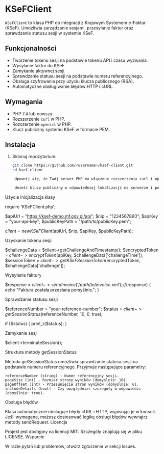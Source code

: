 # KSeFClient

`KSeFClient` to klasa PHP do integracji z Krajowym Systemem e-Faktur (KSeF). Umożliwia zarządzanie sesjami, przesyłanie faktur oraz sprawdzanie statusu sesji w systemie KSeF.

## Funkcjonalności

- Tworzenie tokenu sesji na podstawie tokenu API i czasu wyzwania.
- Wysyłanie faktur do KSeF.
- Zamykanie aktywnej sesji.
- Sprawdzanie statusu sesji na podstawie numeru referencyjnego.
- Obsługa szyfrowania przy użyciu klucza publicznego (RSA).
- Automatyczne obsługiwanie błędów HTTP i cURL.

## Wymagania

- PHP 7.4 lub nowszy.
- Rozszerzenie `curl` w PHP.
- Rozszerzenie `openssl` w PHP.
- Klucz publiczny systemu KSeF w formacie PEM.

## Instalacja

1. Sklonuj repozytorium:

   ```bash
   git clone https://github.com/<username>/ksef-client.git
   cd ksef-client

    Upewnij się, że Twój serwer PHP ma włączone rozszerzenia curl i openssl.

    Umieść klucz publiczny w odpowiedniej lokalizacji na serwerze i podaj jego ścieżkę w parametrze $publicKeyPath.

Użycie
Inicjalizacja klasy

require 'KSeFClient.php';

$apiUrl = "https://ksef-demo.mf.gov.pl/api";
$nip = "1234567890";
$apiKey = "your-api-key";
$publicKeyPath = "/path/to/publicKey.pem";

$client = new KSeFClient($apiUrl, $nip, $apiKey, $publicKeyPath);

Uzyskanie tokenu sesji

$challengeData = $client->getChallengeAndTimestamp();
$encryptedToken = $client->encryptToken($apiKey, $challengeData['challengeTime']);
$sessionToken = $client->getKSeFSessionToken($encryptedToken, $challengeData['challenge']);

Wysyłanie faktury

$response = $client->sendInvoice('/path/to/invoice.xml');
if ($response) {
    echo "Faktura została przesłana pomyślnie.";
}

Sprawdzanie statusu sesji

$referenceNumber = "your-reference-number";
$status = $client->getSessionStatus($referenceNumber, 10, 0, true);

if ($status) {
    print_r($status);
}

Zamykanie sesji

$client->terminateSession();

Struktura metody getSessionStatus

Metoda getSessionStatus umożliwia sprawdzanie statusu sesji na podstawie numeru referencyjnego. Przyjmuje następujące parametry:

    referenceNumber (string) - Numer referencyjny sesji.
    pageSize (int) - Rozmiar strony wyników (domyślnie: 10).
    pageOffset (int) - Przesunięcie stron wyników (domyślnie: 0).
    includeDetails (bool) - Czy uwzględniać szczegóły w odpowiedzi (domyślnie: true).

Obsługa błędów

Klasa automatycznie obsługuje błędy cURL i HTTP, wypisując je w konsoli. Jeśli wymagane, możesz dostosować logikę obsługi błędów wewnątrz metody sendRequest.
Licencja

Projekt jest dostępny na licencji MIT. Szczegóły znajdują się w pliku LICENSE.
Wsparcie

W razie pytań lub problemów, otwórz zgłoszenie w sekcji Issues.
